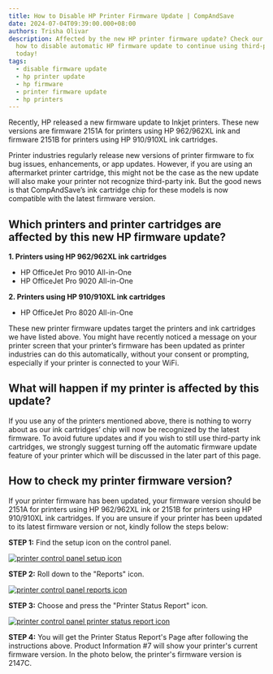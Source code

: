 ```yaml
---
title: How to Disable HP Printer Firmware Update | CompAndSave
date: 2024-07-04T09:39:00.000+08:00
authors: Trisha Olivar
description: Affected by the new HP printer firmware update? Check our guide on
  how to disable automatic HP firmware update to continue using third-party ink
  today!
tags:
  - disable firmware update
  - hp printer update
  - hp firmware
  - printer firmware update
  - hp printers
---
```

Recently, HP released a new firmware update to Inkjet printers. These new versions are firmware 2151A for printers using HP 962/962XL ink and firmware 2151B for printers using HP 910/910XL ink cartridges.



Printer industries regularly release new versions of printer firmware to fix bug issues, enhancements, or app updates. However, if you are using an aftermarket printer cartridge, this might not be the case as the new update will also make your printer not recognize third-party ink. But the good news is that CompAndSave’s ink cartridge chip for these models is now compatible with the latest firmware version.

## Which printers and printer cartridges are affected by this new HP firmware update?

**1. Printers using HP 962/962XL ink cartridges**

* HP OfficeJet Pro 9010 All-in-One
* HP OfficeJet Pro 9020 All-in-One

**2. Printers using HP 910/910XL ink cartridges**

* HP OfficeJet Pro 8020 All-in-One

These new printer firmware updates target the printers and ink cartridges we have listed above. You might have recently noticed a message on your printer screen that your printer’s firmware has been updated as printer industries can do this automatically, without your consent or prompting, especially if your printer is connected to your WiFi.

## What will happen if my printer is affected by this update?

If you use any of the printers mentioned above, there is nothing to worry about as our ink cartridges’ chip will now be recognized by the latest firmware. To avoid future updates and if you wish to still use third-party ink cartridges, we strongly suggest turning off the automatic firmware update feature of your printer which will be discussed in the later part of this page.

## How to check my printer firmware version?

If your printer firmware has been updated, your firmware version should be 2151A for printers using HP 962/962XL ink or 2151B for printers using HP 910/910XL ink cartridges. If you are unsure if your printer has been updated to its latest firmware version or not, kindly follow the steps below:

**STEP 1:** Find the setup icon on the control panel.

[![printer control panel setup icon](/blog/images/disable-hp-1.png "Printer Control Panel Icon")](/blog/images/disable-hp-1.png)

**STEP 2:** Roll down to the "Reports" icon.

[![printer control panel reports icon](/blog/images/disable-hp-2.png "Printer Control Panel Reports Icon")](/blog/images/disable-hp-2.png)

**STEP 3:** Choose and press the "Printer Status Report" icon.

[![printer control panel printer status report icon](/blog/images/disable-hp-3.png "Printer Control Panel Printer Status Report Icon")](/blog/images/disable-hp-3.png)

**STEP 4:** You will get the Printer Status Report's Page after following the instructions above. Product Information #7 will show your printer's current firmware version. In the photo below, the printer's firmware version is 2147C.
